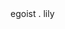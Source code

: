 <div class="egoist-name">
  egoist
  <span class="dot">.</span>
  <span class="lily">lily</span>
</div>

<style scoped lang="stylus">
.egoist-name
  color: #586e75
  font-size: 8rem
  text-transform: uppercase
  line-height: 100%
  margin: 15px 0 35px 0
  /* to eliminate white space */
  display: flex

.egoist-name 
  span
    color: #b58900
  &:hover
    span.dot
      color: #ff69b4

@media screen and (max-width: 768px)
  .egoist-name
    font-size: 1.6rem;
    margin: 5px 0 15px 0;
</style>